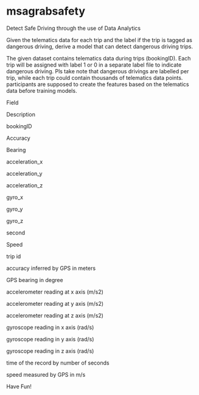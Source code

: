 # msagrabsafety
Detect Safe Driving through the use of Data Analytics

Given the telematics data for each trip and the label if the trip is tagged as dangerous driving, derive a model that can detect dangerous driving trips.

The given dataset contains telematics data during trips (bookingID). Each trip will be assigned with label 1 or 0 in a separate label file to indicate dangerous driving. Pls take note that dangerous drivings are labelled per trip, while each trip could contain thousands of telematics data points. participants are supposed to create the features based on the telematics data before training models.

Field

Description

bookingID

Accuracy

Bearing

acceleration_x

acceleration_y

acceleration_z

gyro_x

gyro_y

gyro_z

second

Speed

trip id

accuracy inferred by GPS in meters

GPS bearing in degree

accelerometer reading at x axis (m/s2)

accelerometer reading at y axis (m/s2)

accelerometer reading at z axis (m/s2)

gyroscope reading in x axis (rad/s)

gyroscope reading in y axis (rad/s)

gyroscope reading in z axis (rad/s)

time of the record by number of seconds

speed measured by GPS in m/s

Have Fun!

